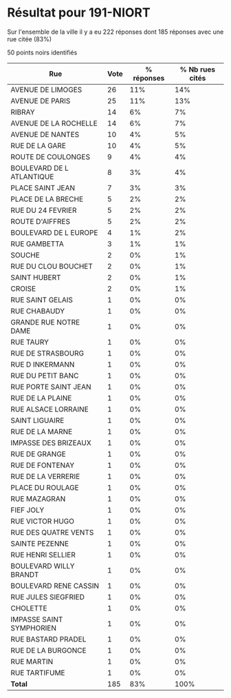 # Résultat pour 191-NIORT

Sur l'ensemble de la ville il y a eu 222 réponses dont 185 réponses avec une rue citée (83%)

50 points noirs identifiés

| Rue | Vote | % réponses | % Nb rues cités|
|-----|------|------------|----------------|
| AVENUE DE LIMOGES | 26 | 11% | 14%|
| AVENUE DE PARIS | 25 | 11% | 13%|
| RIBRAY | 14 | 6% | 7%|
| AVENUE DE LA ROCHELLE | 14 | 6% | 7%|
| AVENUE DE NANTES | 10 | 4% | 5%|
| RUE DE LA GARE | 10 | 4% | 5%|
| ROUTE DE COULONGES | 9 | 4% | 4%|
| BOULEVARD DE L ATLANTIQUE | 8 | 3% | 4%|
| PLACE SAINT JEAN | 7 | 3% | 3%|
| PLACE DE LA BRECHE | 5 | 2% | 2%|
| RUE DU 24 FEVRIER | 5 | 2% | 2%|
| ROUTE D'AIFFRES | 5 | 2% | 2%|
| BOULEVARD DE L EUROPE | 4 | 1% | 2%|
| RUE GAMBETTA | 3 | 1% | 1%|
| SOUCHE | 2 | 0% | 1%|
| RUE DU CLOU BOUCHET | 2 | 0% | 1%|
| SAINT HUBERT | 2 | 0% | 1%|
| CROISE | 2 | 0% | 1%|
| RUE SAINT GELAIS | 1 | 0% | 0%|
| RUE CHABAUDY | 1 | 0% | 0%|
| GRANDE RUE NOTRE DAME | 1 | 0% | 0%|
| RUE TAURY | 1 | 0% | 0%|
| RUE DE STRASBOURG | 1 | 0% | 0%|
| RUE D INKERMANN | 1 | 0% | 0%|
| RUE DU PETIT BANC | 1 | 0% | 0%|
| RUE PORTE SAINT JEAN | 1 | 0% | 0%|
| RUE DE LA PLAINE | 1 | 0% | 0%|
| RUE ALSACE LORRAINE | 1 | 0% | 0%|
| SAINT LIGUAIRE | 1 | 0% | 0%|
| RUE DE LA MARNE | 1 | 0% | 0%|
| IMPASSE DES BRIZEAUX | 1 | 0% | 0%|
| RUE DE GRANGE | 1 | 0% | 0%|
| RUE DE FONTENAY | 1 | 0% | 0%|
| RUE DE LA VERRERIE | 1 | 0% | 0%|
| PLACE DU ROULAGE | 1 | 0% | 0%|
| RUE MAZAGRAN | 1 | 0% | 0%|
| FIEF JOLY | 1 | 0% | 0%|
| RUE VICTOR HUGO | 1 | 0% | 0%|
| RUE DES QUATRE VENTS | 1 | 0% | 0%|
| SAINTE PEZENNE | 1 | 0% | 0%|
| RUE HENRI SELLIER | 1 | 0% | 0%|
| BOULEVARD WILLY BRANDT | 1 | 0% | 0%|
| BOULEVARD RENE CASSIN | 1 | 0% | 0%|
| RUE JULES SIEGFRIED | 1 | 0% | 0%|
| CHOLETTE | 1 | 0% | 0%|
| IMPASSE SAINT SYMPHORIEN | 1 | 0% | 0%|
| RUE BASTARD PRADEL | 1 | 0% | 0%|
| RUE DE LA BURGONCE | 1 | 0% | 0%|
| RUE MARTIN | 1 | 0% | 0%|
| RUE TARTIFUME | 1 | 0% | 0%|
| **Total** | 185 | 83% | 100%|
